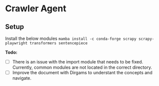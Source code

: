 # Crawler Agent

## Setup

Install the below modules
`mamba install -c conda-forge scrapy scrapy-playwright transformers sentencepiece`

**Todo:**
- [ ] There is an issue with the import module that needs to be fixed. Currently, common modules are not located in the correct directory.
- [ ] Improve the document with Dirgams to understant the concepts and navigate.